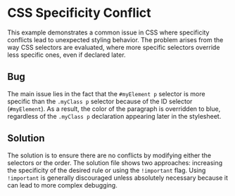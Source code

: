 # CSS Specificity Conflict
This example demonstrates a common issue in CSS where specificity conflicts lead to unexpected styling behavior. The problem arises from the way CSS selectors are evaluated, where more specific selectors override less specific ones, even if declared later. 

## Bug
The main issue lies in the fact that the `#myElement p` selector is more specific than the `.myClass p` selector because of the ID selector (`#myElement`). As a result, the color of the paragraph is overridden to blue, regardless of the `.myClass p` declaration appearing later in the stylesheet.

## Solution
The solution is to ensure there are no conflicts by modifying either the selectors or the order. The solution file shows two approaches: increasing the specificity of the desired rule or using the `!important` flag.  Using `!important` is generally discouraged unless absolutely necessary because it can lead to more complex debugging.